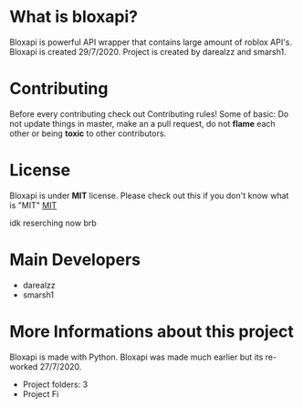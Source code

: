 # What is bloxapi? # 
Bloxapi is powerful API wrapper that contains large amount of roblox API's.
Bloxapi is created 29/7/2020. Project is created by darealzz and smarsh1. 

# Contributing # 
Before every contributing check out Contributing rules! 
Some of basic: Do not update things in master, make an a pull request, do not **flame** each other or being **toxic** to other contributors. 

# License # 
Bloxapi is under **MIT** license. Please check out this if you don't know what is "MIT" [MIT](https://en.wikipedia.org/wiki/MIT_License)

idk reserching now brb
# Main Developers # 
* darealzz 
* smarsh1 

# More Informations about this project #
Bloxapi is made with Python. Bloxapi was made much earlier but its re-worked 27/7/2020. 
* Project folders: 3 
* Project Fi

